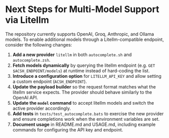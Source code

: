# Next Steps for Multi-Model Support via Litellm

The repository currently supports OpenAI, Groq, Anthropic, and Ollama models. To enable additional models through a Litellm-compatible endpoint, consider the following changes:

1. **Add a new provider** `litellm` in both `autocomplete.sh` and `autocomplete.zsh`.
2. **Fetch models dynamically** by querying the litellm endpoint (e.g. `GET $ACSH_ENDPOINT/models`) at runtime instead of hard-coding the list.
3. **Introduce a configuration option** for `LITELLM_API_KEY` and allow setting a custom endpoint (`ACSH_ENDPOINT`).
4. **Update the payload builder** so the request format matches what the litellm service expects. The provider should behave similarly to the OpenAI API.
5. **Update the `model` command** to accept litellm models and switch the active provider accordingly.
6. **Add tests** in `tests/test_autocomplete.bats` to exercise the new provider and ensure completions work when the environment variables are set.
7. **Document usage** in README.md and USAGE.md, including example commands for configuring the API key and endpoint.

